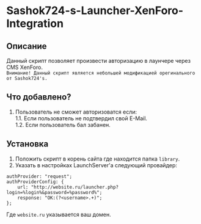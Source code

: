 # Sashok724-s-Launcher-XenForo-Integration
## Описание
Данный скрипт позволяет произвести авторизацию в лаунчере через CMS XenForo.<br>
```Внимание! Данный скрипт является небольшей модификацией орегинального от Sashok724's.```
## Что добавлено?
1. Пользователь не сможет авторизоватся если:<br>
1.1. Если пользователь не подтвердил свой E-Mail.<br>
1.2. Если пользователь бал забанен.
## Установка
1. Положить скрипт в корень сайта где находится папка `library`. <br>
2. Указать в настройках LaunchServer'а следующий провайдер:<br>
```
authProvider: "request";
authProviderConfig: {
	url: "http://website.ru/launcher.php?login=%login%&password=%password%";
	response: "OK:(?<username>.+)";
};
```
Где `website.ru` указывается ваш домен.
